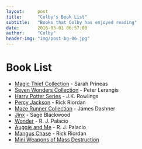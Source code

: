 ```yaml
---
layout:     post
title:      "Colby's Book List"
subtitle:   "Books that Colby has enjoyed reading"
date:       2016-03-01 06:57:00
author:     "Colby"
header-img: "img/post-bg-06.jpg"
---
```

<h1>Book List</h1>

* [Magic Thief Collection](http://sarah-prineas.com/books/the-magic-thief/) - Sarah Prineas
* [Seven Wonders Collection](http://www.sevenwondersbooks.com/seven-wonders-book-one-the-colossus-rises) - Peter Lerangis
* [Harry Potter Series](http://www.amazon.com/gp/bookseries/B00CJG28U8/ref=dp_st_059035342X) - J.K. Rowlings
* [Percy Jackson](http://www.amazon.com/s/ref=nb_sb_noss_2?url=search-alias%3Dstripbooks&field-keywords=Percy+Jackson) - Rick Riordan
* [Maze Runner Collection](http://www.amazon.com/The-Maze-Runner-Series/dp/0385388896) - James Dashner
* [Jinx](http://www.amazon.com/s/ref=nb_sb_noss?url=search-alias%3Dstripbooks&field-keywords=Jinx&rh=n%3A283155%2Ck%3AJinx) - Sage Blackwood
* [Wonder](http://www.amazon.com/Wonder-R-J-Palacio/dp/0375869026/ref=sr_1_1?s=books&ie=UTF8&qid=1456845161&sr=1-1&keywords=Wonder) - R. J. Palacio
* [Auggie and Me](http://www.amazon.com/Auggie-Me-Three-Wonder-Stories/dp/1101934859/ref=sr_1_1?s=books&ie=UTF8&qid=1456845201&sr=1-1&keywords=Auggie+and+Me) - R. J. Palacio
* [Mangus Chase](http://www.amazon.com/Magnus-Chase-Gods-Asgard-Book/dp/1423160916/ref=sr_1_1?s=books&ie=UTF8&qid=1456845266&sr=1-1&keywords=Mangus+Chase) - Rick Riordan
* [Mini Weapons of Mass Destruction]()

